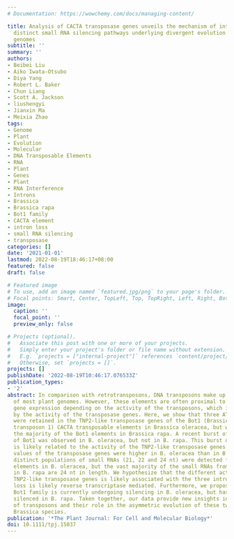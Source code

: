 ```yaml
---
# Documentation: https://wowchemy.com/docs/managing-content/

title: Analysis of CACTA transposase genes unveils the mechanism of intron loss and
  distinct small RNA silencing pathways underlying divergent evolution of Brassica
  genomes
subtitle: ''
summary: ''
authors:
- Beibei Liu
- Aiko Iwata-Otsubo
- Diya Yang
- Robert L. Baker
- Chun Liang
- Scott A. Jackson
- liushengyi
- Jianxin Ma
- Meixia Zhao
tags:
- Genome
- Plant
- Evolution
- Molecular
- DNA Transposable Elements
- RNA
- Plant
- Genes
- Plant
- RNA Interference
- Introns
- Brassica
- Brassica rapa
- Bot1 family
- CACTA element
- intron loss
- small RNA silencing
- transposase
categories: []
date: '2021-01-01'
lastmod: 2022-08-19T18:46:17+08:00
featured: false
draft: false

# Featured image
# To use, add an image named `featured.jpg/png` to your page's folder.
# Focal points: Smart, Center, TopLeft, Top, TopRight, Left, Right, BottomLeft, Bottom, BottomRight.
image:
  caption: ''
  focal_point: ''
  preview_only: false

# Projects (optional).
#   Associate this post with one or more of your projects.
#   Simply enter your project's folder or file name without extension.
#   E.g. `projects = ["internal-project"]` references `content/project/deep-learning/index.md`.
#   Otherwise, set `projects = []`.
projects: []
publishDate: '2022-08-19T10:46:17.076533Z'
publication_types:
- '2'
abstract: In comparison with retrotransposons, DNA transposons make up a smaller proportion
  of most plant genomes. However, these elements are often proximal to genes to affect
  gene expression depending on the activity of the transposons, which is largely reflected
  by the activity of the transposase genes. Here, we show that three AT-rich introns
  were retained in the TNP2-like transposase genes of the Bot1 (Brassica oleracea
  transposon 1) CACTA transposable elements in Brassica oleracea, but were lost in
  the majority of the Bot1 elements in Brassica rapa. A recent burst of transposition
  of Bot1 was observed in B. oleracea, but not in B. rapa. This burst of transposition
  is likely related to the activity of the TNP2-like transposase genes as the expression
  values of the transposase genes were higher in B. oleracea than in B. rapa. In addition,
  distinct populations of small RNAs (21, 22 and 24 nt) were detected from the Bot1
  elements in B. oleracea, but the vast majority of the small RNAs from the Bot1 elements
  in B. rapa are 24 nt in length. We hypothesize that the different activity of the
  TNP2-like transposase genes is likely associated with the three introns, and intron
  loss is likely reverse transcriptase mediated. Furthermore, we propose that the
  Bot1 family is currently undergoing silencing in B. oleracea, but has already been
  silenced in B. rapa. Taken together, our data provide new insights into the differentiation
  of transposons and their role in the asymmetric evolution of these two closely related
  Brassica species.
publication: '*The Plant Journal: For Cell and Molecular Biology*'
doi: 10.1111/tpj.15037
---
```

